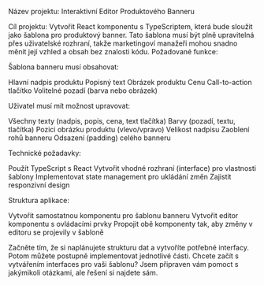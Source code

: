 Název projektu: Interaktivní Editor Produktového Banneru

Cíl projektu:
Vytvořit React komponentu s TypeScriptem, která bude sloužit jako šablona pro produktový banner. Tato šablona musí být plně upravitelná přes uživatelské rozhraní, takže marketingoví manažeři mohou snadno měnit její vzhled a obsah bez znalosti kódu.
Požadované funkce:

Šablona banneru musí obsahovat:


Hlavní nadpis produktu
Popisný text
Obrázek produktu
Cenu
Call-to-action tlačítko
Volitelné pozadí (barva nebo obrázek)


Uživatel musí mít možnost upravovat:


Všechny texty (nadpis, popis, cena, text tlačítka)
Barvy (pozadí, textu, tlačítka)
Pozici obrázku produktu (vlevo/vpravo)
Velikost nadpisu
Zaoblení rohů banneru
Odsazení (padding) celého banneru


Technické požadavky:


Použít TypeScript s React
Vytvořit vhodné rozhraní (interface) pro vlastnosti šablony
Implementovat state management pro ukládání změn
Zajistit responzivní design


Struktura aplikace:


Vytvořit samostatnou komponentu pro šablonu banneru
Vytvořit editor komponentu s ovládacími prvky
Propojit obě komponenty tak, aby změny v editoru se projevily v šabloně

Začněte tím, že si naplánujete strukturu dat a vytvoříte potřebné interfacy. Potom můžete postupně implementovat jednotlivé části.
Chcete začít s vytvářením interfaces pro vaši šablonu? Jsem připraven vám pomoct s jakýmikoli otázkami, ale řešení si najdete sám.